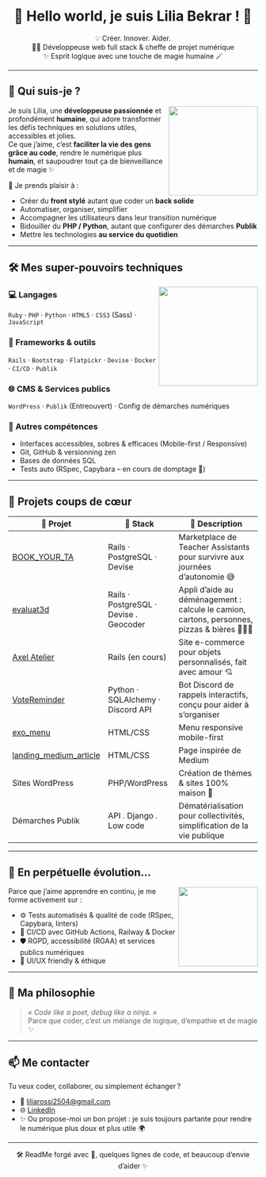 <h1 align="center">🌸 Hello world, je suis Lilia Bekrar ! 🌸</h1>

<p align="center">
  💡 Créer. Innover. Aider.<br />
  👩‍💻 Développeuse web full stack & cheffe de projet numérique<br />
  ✨ Esprit logique avec une touche de magie humaine 🪄
</p>

---

## 🧭 Qui suis-je ?

<img align="right" src="https://media.giphy.com/media/QssGEmpkyEOhBCb7e1/giphy.gif" width="180"/>

Je suis Lilia, une **développeuse passionnée** et profondément **humaine**, qui adore transformer les défis techniques en solutions utiles, accessibles et jolies.  
Ce que j’aime, c’est **faciliter la vie des gens grâce au code**, rendre le numérique plus **humain**, et saupoudrer tout ça de bienveillance et de magie ✨

🔧 Je prends plaisir à :

- Créer du **front stylé** autant que coder un **back solide**
- Automatiser, organiser, simplifier
- Accompagner les utilisateurs dans leur transition numérique
- Bidouiller du **PHP / Python**, autant que configurer des démarches **Publik**
- Mettre les technologies **au service du quotidien**

---

## 🛠️ Mes super-pouvoirs techniques

<img align="right" src="https://media.giphy.com/media/xT9IgzoKnwFNmISR8I/giphy.gif" width="200"/>

### 💻 Langages
`Ruby` · `PHP` · `Python` · `HTML5` · `CSS3` (Sass) · `JavaScript`

### 🧰 Frameworks & outils
`Rails` · `Bootstrap` · `Flatpickr` · `Devise` · `Docker` · `CI/CD` · `Publik`

### 🌐 CMS & Services publics
`WordPress` · `Publik` (Entreouvert) · Config de démarches numériques

### 🎯 Autres compétences
- Interfaces accessibles, sobres & efficaces (Mobile-first / Responsive)
- Git, GitHub & versionning zen
- Bases de données SQL
- Tests auto (RSpec, Capybara – en cours de domptage 🐾)

---

## 💖 Projets coups de cœur

| 🌟 Projet | 🧰 Stack | 📌 Description |
|----------|----------|----------------|
| [BOOK_YOUR_TA](https://github.com/LiliaBekrar/BOOK_YOUR_TA) | Rails · PostgreSQL · Devise | Marketplace de Teacher Assistants pour survivre aux journées d’autonomie 😅 |
| [evaluat3d](https://github.com/LiliaBekrar/evaluat3d) | Rails · PostgreSQL · Devise . Geocoder | Appli d’aide au déménagement : calcule le camion, cartons, personnes, pizzas & bières 🚛🍕🍺 |
| [Axel Atelier](https://github.com/LiliaBekrar/axel_atelier) | Rails (en cours) | Site e-commerce pour objets personnalisés, fait avec amour 💘 |
| [VoteReminder](https://github.com/LiliaBekrar/VoteReminder) | Python · SQLAlchemy · Discord API | Bot Discord de rappels interactifs, conçu pour aider à s’organiser |
| [exo_menu](https://github.com/LiliaBekrar/exo_menu) | HTML/CSS | Menu responsive mobile-first |
| [landing_medium_article](https://github.com/LiliaBekrar/landing_medium_article) | HTML/CSS | Page inspirée de Medium |
| Sites WordPress | PHP/WordPress | Création de thèmes & sites 100% maison 🏡 |
| Démarches Publik | API . Django . Low code | Dématérialisation pour collectivités, simplification de la vie publique |

---

## 🔄 En perpétuelle évolution…

<img align="right" src="https://media.giphy.com/media/LMt9638dO8dftAjtco/giphy.gif" width="160"/>

Parce que j’aime apprendre en continu, je me forme activement sur :

- ⚙️ Tests automatisés & qualité de code (RSpec, Capybara, linters)
- 🚀 CI/CD avec GitHub Actions, Railway & Docker
- 🛡️ RGPD, accessibilité (RGAA) et services publics numériques
- 🎨 UI/UX friendly & éthique

---

## 🌠 Ma philosophie

> *« Code like a poet, debug like a ninja. »*  
> Parce que coder, c’est un mélange de logique, d’empathie et de magie ✨

---

## 📫 Me contacter

Tu veux coder, collaborer, ou simplement échanger ?

- 📧 [liliarossi2504@gmail.com](mailto:liliarossi2504@gmail.com)
- 🌐 [LinkedIn](https://www.linkedin.com/in/bekrarlilia/)
- ✨ Ou propose-moi un bon projet : je suis toujours partante pour rendre le numérique plus doux et plus utile 🌍

---

<p align="center">
  🛠️ ReadMe forgé avec 💖, quelques lignes de code, et beaucoup d’envie d’aider ✨
</p>
